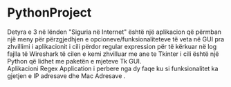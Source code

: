 # PythonProject
Detyra e 3 në lënden "Siguria në Internet" është një aplikacion që përmban një meny për përzgjedhjen e opcioneve/funksionaliteteve të veta në GUI pra zhvillimi i aplikacionit i cili përdor regular expression për të kërkuar në log fajlla të Wireshark të cilen e kemi zhvilluar me ane te Tkinter i cili është një Python që lidhet me paketën e mjeteve Tk GUI.  
Aplikacioni Regex Application i perbere nga dy faqe ku si funksionalitet ka gjetjen e IP adresave dhe Mac Adresave . 
